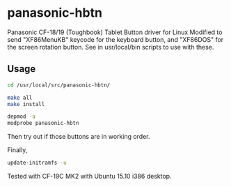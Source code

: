 # panasonic-hbtn
Panasonic CF-18/19 (Toughbook) Tablet Button driver for Linux
Modified to send "XF86MenuKB" keycode for the keyboard button, and "XF86DOS" for the screen rotation button.
See in usr/local/bin scripts to use with these.

## Usage
```bash
cd /usr/local/src/panasonic-hbtn/

make all
make install

depmod -a
modprobe panasonic-hbtn
```
Then try out if those buttons are in working order.

Finally,
```bash
update-initramfs -u
```

Tested with CF-19C MK2 with Ubuntu 15.10 i386 desktop.
